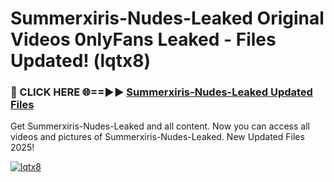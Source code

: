 # Summerxiris-Nudes-Leaked Original Videos 0nlyFans Leaked - Files Updated! (lqtx8)

<h3>🔴 CLICK HERE 🌐==►► <a href="https://tinyurl.com/5h6xmrr3" rel="nofollow">Summerxiris-Nudes-Leaked Updated Files</a></h3>

Get Summerxiris-Nudes-Leaked and all content. Now you can access all videos and pictures of Summerxiris-Nudes-Leaked. New Updated Files 2025!

[![lqtx8](https://i.imgur.com/KVD873Z.gif)](https://tinyurl.com/5h6xmrr3)
